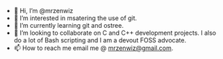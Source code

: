 - 👋 Hi, I’m @mrzenwiz
- 👀 I’m interested in msatering the use of git.
- 🌱 I’m currently learning git and ostree.
- 💞️ I’m looking to collaborate on C and C++ development projects.  I also do a lot of Bash scripting and I am a devout FOSS advocate.
- 📫 How to reach me email me @ mrzenwiz@gmail.com.

<!---
mrzenwiz/mrzenwiz is a ✨ special ✨ repository because its `README.md` (this file) appears on your GitHub profile.
You can click the Preview link to take a look at your changes.
--->
